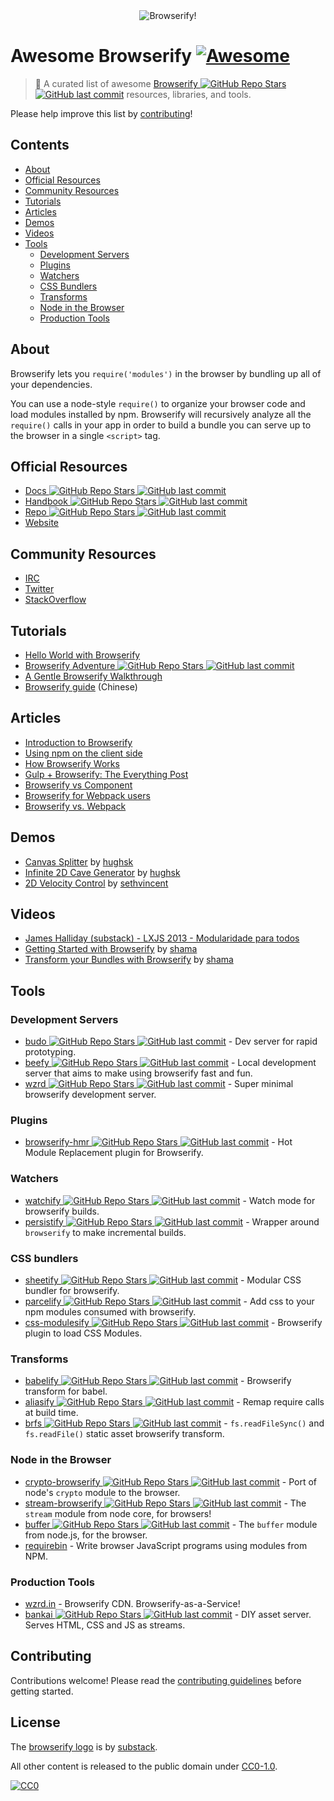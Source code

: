 <div align="center"><img src="https://github.com/browserify/awesome-browserify/raw/master/browserify.png" alt="Browserify!"></div>

# Awesome Browserify [![Awesome](https://cdn.rawgit.com/sindresorhus/awesome/d7305f38d29fed78fa85652e3a63e154dd8e8829/media/badge.svg)](https://github.com/sindresorhus/awesome)

> :crystal_ball: A curated list of awesome [Browserify ![GitHub Repo Stars](https://img.shields.io/github/stars/substack/node-browserify) ![GitHub last commit](https://img.shields.io/github/last-commit/substack/node-browserify)](https://github.com/substack/node-browserify) resources, libraries, and tools.

Please help improve this list by [contributing](contributing.md)!

## Contents

- [About](#about)
- [Official Resources](#official-resources)
- [Community Resources](#community-resources)
- [Tutorials](#tutorials)
- [Articles](#articles)
- [Demos](#demos)
- [Videos](#videos)
- [Tools](#tools)
  - [Development Servers](#development-servers)
  - [Plugins](#plugins)
  - [Watchers](#watchers)
  - [CSS Bundlers](#css-bundlers)
  - [Transforms](#transforms)
  - [Node in the Browser](#node-in-the-browser)
  - [Production Tools](#production-tools)

## About

Browserify lets you `require('modules')` in the browser by bundling up all of your dependencies.

You can use a node-style `require()` to organize your browser code and load modules installed by npm. Browserify will recursively analyze all the `require()` calls in your app in order to build a bundle you can serve up to the browser in a single `<script>` tag.

## Official Resources

- [Docs ![GitHub Repo Stars](https://img.shields.io/github/stars/substack/node-browserify) ![GitHub last commit](https://img.shields.io/github/last-commit/substack/node-browserify)](https://github.com/substack/node-browserify#usage)
- [Handbook ![GitHub Repo Stars](https://img.shields.io/github/stars/substack/browserify-handbook) ![GitHub last commit](https://img.shields.io/github/last-commit/substack/browserify-handbook)](https://github.com/substack/browserify-handbook)
- [Repo ![GitHub Repo Stars](https://img.shields.io/github/stars/substack/node-browserify) ![GitHub last commit](https://img.shields.io/github/last-commit/substack/node-browserify)](https://github.com/substack/node-browserify)
- [Website](http://browserify.org/)

## Community Resources

- [IRC](http://webchat.freenode.net/?channels=browserify)
- [Twitter](http://twitter.com/browserify)
- [StackOverflow](http://stackoverflow.com/questions/tagged/browserify)

## Tutorials

- [Hello World with Browserify](http://browserify.org/#middle-section)
- [Browserify Adventure ![GitHub Repo Stars](https://img.shields.io/github/stars/workshopper/browserify-adventure) ![GitHub last commit](https://img.shields.io/github/last-commit/workshopper/browserify-adventure)](https://github.com/workshopper/browserify-adventure)
- [A Gentle Browserify Walkthrough](https://ponyfoo.com/articles/a-gentle-browserify-walkthrough)
- [Browserify guide](http://zhaoda.net/2015/10/16/browserify-guide/) (Chinese)

## Articles

- [Introduction to Browserify](https://writingjavascript.org/posts/introduction-to-browserify)
- [Using npm on the client side](http://dontkry.com/posts/code/using-npm-on-the-client-side.html)
- [How Browserify Works](http://benclinkinbeard.com/posts/how-browserify-works/)
- [Gulp + Browserify: The Everything Post](https://www.viget.com/articles/gulp-browserify-starter-faq)
- [Browserify vs Component](http://www.forbeslindesay.co.uk/post/44144487088/browserify-vs-component)
- [Browserify for Webpack users](https://gist.github.com/substack/68f8d502be42d5cd4942)
- [Browserify vs. Webpack](https://mattdesl.svbtle.com/browserify-vs-webpack)

## Demos

- [Canvas Splitter](http://requirebin.com/?gist=maxogden/9576799) by [hughsk](http://github.com/hughsk)
- [Infinite 2D Cave Generator](http://requirebin.com/?gist=maxogden/9557700) by [hughsk](http://github.com/hughsk)
- [2D Velocity Control](http://requirebin.com/?gist=maxogden/9557776) by [sethvincent](http://github.com/sethvincent)

## Videos

- [James Halliday (substack) - LXJS 2013 - Modularidade para todos](https://www.youtube.com/watch?v=DCQNm6yiZh0)
- [Getting Started with Browserify](https://www.youtube.com/watch?v=CTAa8IcQh1U) by [shama](https://github.com/shama/)
- [Transform your Bundles with Browserify](https://www.youtube.com/watch?v=Uk2bgp8OLT8) by [shama](https://github.com/shama/)

## Tools

### Development Servers

- [budo ![GitHub Repo Stars](https://img.shields.io/github/stars/mattdesl/budo) ![GitHub last commit](https://img.shields.io/github/last-commit/mattdesl/budo)](https://github.com/mattdesl/budo) - Dev server for rapid prototyping.
- [beefy ![GitHub Repo Stars](https://img.shields.io/github/stars/chrisdickinson/beefy) ![GitHub last commit](https://img.shields.io/github/last-commit/chrisdickinson/beefy)](https://github.com/chrisdickinson/beefy) - Local development server that aims to make using browserify fast and fun.
- [wzrd ![GitHub Repo Stars](https://img.shields.io/github/stars/maxogden/wzrd) ![GitHub last commit](https://img.shields.io/github/last-commit/maxogden/wzrd)](https://github.com/maxogden/wzrd) - Super minimal browserify development server.

### Plugins

- [browserify-hmr ![GitHub Repo Stars](https://img.shields.io/github/stars/AgentME/browserify-hmr) ![GitHub last commit](https://img.shields.io/github/last-commit/AgentME/browserify-hmr)](https://github.com/AgentME/browserify-hmr) - Hot Module Replacement plugin for Browserify.

### Watchers

- [watchify ![GitHub Repo Stars](https://img.shields.io/github/stars/substack/watchify) ![GitHub last commit](https://img.shields.io/github/last-commit/substack/watchify)](https://github.com/substack/watchify) - Watch mode for browserify builds.
- [persistify ![GitHub Repo Stars](https://img.shields.io/github/stars/royriojas/persistify) ![GitHub last commit](https://img.shields.io/github/last-commit/royriojas/persistify)](https://github.com/royriojas/persistify) - Wrapper around `browserify` to make incremental builds.

### CSS bundlers

- [sheetify ![GitHub Repo Stars](https://img.shields.io/github/stars/stackcss/sheetify) ![GitHub last commit](https://img.shields.io/github/last-commit/stackcss/sheetify)](https://github.com/stackcss/sheetify) - Modular CSS bundler for browserify.
- [parcelify ![GitHub Repo Stars](https://img.shields.io/github/stars/rotundasoftware/parcelify) ![GitHub last commit](https://img.shields.io/github/last-commit/rotundasoftware/parcelify)](https://github.com/rotundasoftware/parcelify) - Add css to your npm modules consumed with browserify.
- [css-modulesify ![GitHub Repo Stars](https://img.shields.io/github/stars/css-modules/css-modulesify) ![GitHub last commit](https://img.shields.io/github/last-commit/css-modules/css-modulesify)](https://github.com/css-modules/css-modulesify) - Browserify plugin to load CSS Modules.

### Transforms

- [babelify ![GitHub Repo Stars](https://img.shields.io/github/stars/babel/babelify) ![GitHub last commit](https://img.shields.io/github/last-commit/babel/babelify)](https://github.com/babel/babelify) - Browserify transform for babel.
- [aliasify ![GitHub Repo Stars](https://img.shields.io/github/stars/benbria/aliasify) ![GitHub last commit](https://img.shields.io/github/last-commit/benbria/aliasify)](https://github.com/benbria/aliasify) - Remap require calls at build time.
- [brfs ![GitHub Repo Stars](https://img.shields.io/github/stars/substack/brfs) ![GitHub last commit](https://img.shields.io/github/last-commit/substack/brfs)](https://github.com/substack/brfs) - `fs.readFileSync()` and `fs.readFile()` static asset browserify transform.

### Node in the Browser

- [crypto-browserify ![GitHub Repo Stars](https://img.shields.io/github/stars/crypto-browserify/crypto-browserify) ![GitHub last commit](https://img.shields.io/github/last-commit/crypto-browserify/crypto-browserify)](https://github.com/crypto-browserify/crypto-browserify) - Port of node's `crypto` module to the browser.
- [stream-browserify ![GitHub Repo Stars](https://img.shields.io/github/stars/substack/stream-browserify) ![GitHub last commit](https://img.shields.io/github/last-commit/substack/stream-browserify)](https://github.com/substack/stream-browserify) - The `stream` module from node core, for browsers!
- [buffer ![GitHub Repo Stars](https://img.shields.io/github/stars/feross/buffer) ![GitHub last commit](https://img.shields.io/github/last-commit/feross/buffer)](https://github.com/feross/buffer) - The `buffer` module from node.js, for the browser.
- [requirebin](http://requirebin.com/) - Write browser JavaScript programs using modules from NPM.

### Production Tools

- [wzrd.in](https://wzrd.in/) - Browserify CDN. Browserify-as-a-Service!
- [bankai ![GitHub Repo Stars](https://img.shields.io/github/stars/yoshuawuyts/bankai) ![GitHub last commit](https://img.shields.io/github/last-commit/yoshuawuyts/bankai)](https://github.com/yoshuawuyts/bankai) - DIY asset server. Serves HTML, CSS and JS as streams.

## Contributing

Contributions welcome! Please read the [contributing guidelines](contributing.md) before getting started.

## License

The [browserify logo](browserify.png) is by [substack](https://github.com/substack).

All other content is released to the public domain under [CC0-1.0](https://spdx.org/licenses/CC0-1.0.html).

[![CC0](http://mirrors.creativecommons.org/presskit/buttons/88x31/svg/cc-zero.svg)](https://creativecommons.org/publicdomain/zero/1.0/)
